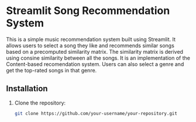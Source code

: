 # Streamlit Song Recommendation System

This is a simple music recommendation system built using Streamlit. It allows users to select a song they like and recommends similar songs based on a precomputed similarity matrix. The similarity matrix is derived using consine similarity between all the songs. It is an implementation of the Content-based recomendation system. Users can also select a genre and get the top-rated songs in that genre.

## Installation

1. Clone the repository:
   ```bash
   git clone https://github.com/your-username/your-repository.git


